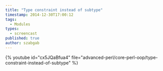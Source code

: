 ```yaml
---
title: "Type constraint instead of subtype"
timestamp: 2014-12-30T17:00:12
tags:
  - Modules
types:
  - screencast
published: true
author: szabgab
---
```




{% youtube id="cx5JQaBfua4" file="advanced-perl/core-perl-oop/type-constraint-instead-of-subtype" %}
